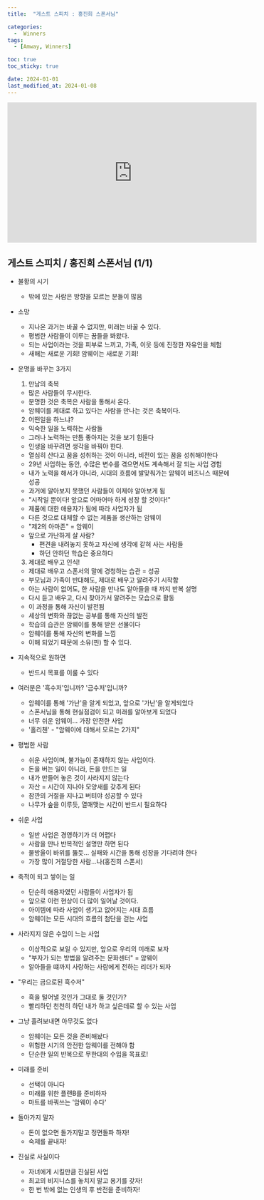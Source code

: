 ```yaml
---
title:  "게스트 스피치 : 홍진희 스폰서님" 

categories:
  -  Winners
tags:
  - [Amway, Winners]

toc: true
toc_sticky: true

date: 2024-01-01
last_modified_at: 2024-01-08
---
```



<iframe width="560" height="315" src="https://www.youtube.com/embed/aBM9cm7BSg8?si=wZ2CfufnGZqGm3KH" title="YouTube video player" frameborder="0" allow="accelerometer; autoplay; clipboard-write; encrypted-media; gyroscope; picture-in-picture; web-share" allowfullscreen></iframe>


## 게스트 스피치 / 홍진희 스폰서님 (1/1)
+ 불황의 시기
  - 밖에 있는 사람은 방향을 모르는 분들이 많음

+ 소망
  - 지나온 과거는 바꿀 수 없지만, 미래는 바꿀 수 있다.
  - 평범한 사람들이 이루는 꿈들을 봐왔다.
  - 되는 사업이라는 것을 피부로 느끼고, 가족, 이웃 등에 진정한 자유인을 체험
  - 새해는 새로운 기회! 암웨이는 새로운 기회!

+ 운명을 바꾸는 3가지
  1. 만남의 축복
    - 많은 사람들이 무시한다.
    - 분명한 것은 축복은 사람을 통해서 온다.
    - 암웨이를 제대로 하고 있다는 사람을 만나는 것은 축복이다.
  
  2. 어떤일을 하느냐?
    - 익숙한 일을 노력하는 사람들
    - 그러나 노력하는 만틈 좋아지는 것을 보기 힘들다
    - 인생을 바꾸려면 생각을 바꿔야 한다.
    - 열심히 산다고 꿈을 성취하는 것이 아니라, 비전이 있는 꿈을 성취해야한다
    - 29년 사업하는 동안, 수많은 변수를 겪으면서도 계속해서 잘 되는 사업 경험
    - 내가 노력을 해서가 아니라, 시대의 흐름에 발맞춰가는 암웨이 비즈니스 때문에 성공
    - 과거에 알아보지 못했던 사람들이 이제야 알아보게 됨
    - "시작일 뿐이다! 앞으로 어마어마 하게 성장 할 것이다!"
    - 제품에 대한 애용자가 됨에 따라 사업자가 됨
    - 다른 것으로 대체할 수 없는 제품을 생산하는 암웨이
    - "제2의 아마존" = 암웨이
    - 앞으로 가난하게 살 사람?
      - 편견을 내려놓지 못하고 자신에 생각에 같혀 사는 사람들
      - 하던 안하던 학습은 중요하다

  3. 제대로 배우고 인식!
    - 제대로 배우고 스폰서의 말에 경청하는 습관 = 성공
    - 부모님과 가족이 반대해도, 제대로 배우고 알려주기 시작함
    - 아는 사람이 없어도, 한 사람을 만나도 알아들을 때 까지 반복 설명
    - 다시 듣고 배우고, 다시 찾아가서 알려주는 모습으로 활동
    - 이 과정을 통해 자신이 발전됨
    - 세상의 변화와 끊없는 공부를 통해 자신의 발전
    - 학습의 습관은 암웨이를 통해 받은 선물이다
    - 암웨이를 통해 자신의 변화를 느낌
    - 이해 되었기 때문에 소유(핀) 할 수 있다.

+ 지속적으로 원하면
  - 반드시 목표를 이룰 수 있다

+ 여러분은 '흑수저'입니까? '금수저'입니까?
  - 암웨이를 통해 '가난'을 알게 되었고, 앞으로 '가난'을 알게되었다
  - 스폰서님을 통해 현실점검이 되고 미래를 알아보게 되었다
  - 너무 쉬운 암웨이... 가장 안전한 사업
  - '홀리첸' - "암웨이에 대해서 모르는 2가지"

+ 평범한 사람
  - 쉬운 사업이며, 불가능이 존재하지 않는 사업이다.
  - 돈을 버는 일이 아니라, 돈을 만드는 일
  - 내가 만들어 놓은 것이 사라지지 않는다
  - 자산 = 시간이 지나야 모양새를 갖추게 된다
  - 잠깐의 거절을 지나고 버텨야 성공할 수 있다
  - 나무가 숲을 이루듯, 열매맺는 시간이 반드시 필요하다

+ 쉬운 사업
  - 일반 사업은 경영하기가 더 어렵다
  - 사람을 만나 반복적인 설명만 하면 된다
  - 물방울이 바위를 뚫듯... 실패와 시간을 통해 성장을 기다려야 한다
  - 가장 많이 거절당한 사람...나(홍진희 스폰서)

+ 축적이 되고 쌓이는 일
  - 단순히 애용자였던 사람들이 사업자가 됨
  - 앞으로 이런 현상이 더 많이 일어날 것이다.
  - 아이템에 따라 사업이 생기고 없어지는 시대 흐름
  - 암웨이는 모든 시대의 흐름의 첨단을 걷는 사업

+ 사라지지 않은 수입이 느는 사업
  - 이상적으로 보일 수 있지만, 앞으로 우리의 미래로 보자
  - "부자가 되는 방법을 알려주는 문화센터" = 암웨이
  - 알아들을 떄까지 사랑하는 사람에게 전하는 리더가 되자

+ "우리는 금으로된 흑수저"
  - 흑을 털어낼 것인가 그대로 둘 것인가?
  - 빨리하던 천천히 하던 내가 하고 싶은데로 할 수 있는 사업

+ 그냥 흘려보내면 아무것도 없다
  - 암웨이는 모든 것을 준비해놨다
  - 위험한 시기의 안전한 암웨이를 전해야 함
  - 단순한 일의 반복으로 무한대의 수입을 목표로!

+ 미래를 준비
  - 선택이 아니다
  - 미래를 위한 플랜B를 준비하자
  - 마트를 바꿔쓰는 '암웨이 수다'

+ 돌아가지 말자
  - 돈이 없으면 돌가지말고 정면돌파 하자!
  - 숙제를 끝내자!

+ 진실로 사실이다
  - 자녀에게 시킬만큼 진실된 사업
  - 최고의 비지니스를 놓치지 말고 용기를 갖자!
  - 한 번 밖에 없는 인생의 후 반전을 준비하자!
  